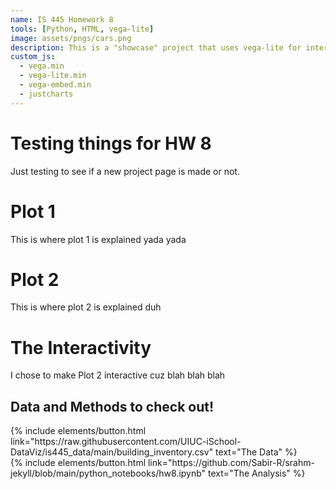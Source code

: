 ```yaml
---
name: IS 445 Homework 8
tools: [Python, HTML, vega-lite]
image: assets/pngs/cars.png
description: This is a "showcase" project that uses vega-lite for interactive viz!
custom_js:
  - vega.min
  - vega-lite.min
  - vega-embed.min
  - justcharts
---
```



# Testing things for HW 8

Just testing to see if a new project page is made or not.

# Plot 1

<vegachart schema-url="{{ site.baseurl }}/assets/json/testchart2.json" style="width: 100%"></vegachart>

This is where plot 1 is explained yada yada

# Plot 2

<vegachart schema-url="{{ site.baseurl }}/assets/json/cars.json" style="width: 100%"></vegachart>

This is where plot 2 is explained duh

# The Interactivity

I chose to make Plot 2 interactive cuz blah blah blah

## Data and Methods to check out!

<!-- these are written in a combo of html and liquid --> 

<div class="left">
{% include elements/button.html link="https://raw.githubusercontent.com/UIUC-iSchool-DataViz/is445_data/main/building_inventory.csv" text="The Data" %}
</div>

<div class="right">
{% include elements/button.html link="https://github.com/Sabir-R/srahm-jekyll/blob/main/python_notebooks/hw8.ipynb" text="The Analysis" %}
</div>

